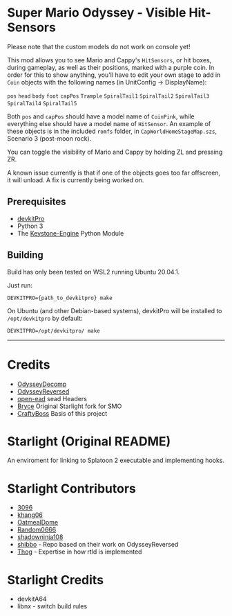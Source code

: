 # Super Mario Odyssey - Visible Hit-Sensors

Please note that the custom models do not work on console yet! 

This mod allows you to see Mario and Cappy's `HitSensors`, or hit boxes, during gameplay, as well as their positions, marked with a purple coin. 
In order for this to show anything, you'll have to edit your own stage to add in `Coin` objects with the following names (in UnitConfig -> DisplayName):

`pos`
`head`
`body`
`foot`
`capPos`
`Trample`
`SpiralTail1`
`SpiralTail2`
`SpiralTail3`
`SpiralTail4`
`SpiralTail5`

Both `pos` and `capPos` should have a model name of `CoinPink`, while everything else should have a model name of `HitSensor`. An example of these objects is in the included `romfs` folder, in `CapWorldHomeStageMap.szs`, Scenario 3 (post-moon rock).

You can toggle the visibility of Mario and Cappy by holding ZL and pressing ZR. 

A known issue currently is that if one of the objects goes too far offscreen, it will unload. A fix is currently being worked on.

## Prerequisites

- [devkitPro](https://devkitpro.org/) 
- Python 3
- The [Keystone-Engine](https://www.keystone-engine.org/) Python Module

## Building

Build has only been tested on WSL2 running Ubuntu 20.04.1.

Just run:
```
DEVKITPRO={path_to_devkitpro} make
```

On Ubuntu (and other Debian-based systems), devkitPro will be installed to `/opt/devkitpro` by default:

```
DEVKITPRO=/opt/devkitpro/ make
```

---

# Credits
- [OdysseyDecomp](https://github.com/shibbo/OdysseyDecomp)
- [OdysseyReversed](https://github.com/shibbo/OdysseyReversed)
- [open-ead](https://github.com/open-ead/sead) sead Headers
- [Bryce](https://github.com/brycewithfiveunderscores/Starlight-SMO-Example/) Original Starlight fork for SMO
- [CraftyBoss](https://github.com/CraftyBoss/Starlight-SMO-LayoutEditing) Basis of this project

# Starlight (Original README)
An enviroment for linking to Splatoon 2 executable and implementing hooks.

# Starlight Contributors
- [3096](https://github.com/3096)
- [khang06](https://github.com/khang06)
- [OatmealDome](https://github.com/OatmealDome)
- [Random0666](https://github.com/random0666)
- [shadowninja108](https://github.com/shadowninja108)
- [shibbo](https://github.com/shibbo) - Repo based on their work on OdysseyReversed
- [Thog](https://github.com/Thog) - Expertise in how rtld is implemented

# Starlight Credits
- devkitA64
- libnx - switch build rules

